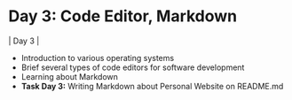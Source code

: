 # Day 3: Code Editor, Markdown

| Day 3 | <ul><li>Introduction to various operating systems</li><li>Brief several types of code editors for software development</li><li>Learning about Markdown</li><li>**Task Day 3:** Writing Markdown about Personal Website on README.md</li></ul>
